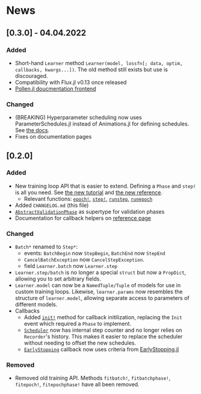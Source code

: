 
# News

## [0.3.0] - 04.04.2022


### Added

- Short-hand `Learner` method `Learner(model, lossfn[; data, optim, callbacks, kwargs...])`. The old method still exists but use is discouraged.
- Compatibility with Flux.jl v0.13 once released 
- [Pollen.jl doucmentation frontend](https://fluxml.ai/FluxTraining.jl/dev/i/?id=documents%2FREADME.md)

### Changed

- (BREAKING) Hyperparameter scheduling now uses ParameterSchedules.jl instead of Animations.jl for defining schedules. See [the docs](https://fluxml.ai/FluxTraining.jl/dev/documents/docs/tutorials/hyperparameters.md/).
- Fixes on documentation pages

## [0.2.0]

### Added

- New training loop API that is easier to extend. Defining a `Phase` and `step!` is all you need. See [the new tutorial](docs/tutorials/training.md) and [the new reference](docs/reference/training.md).
  - Relevant functions: [`epoch!`](#), [`step!`](#), [`runstep`](#), [`runepoch`](#)
- Added `CHANGELOG.md` (this file)
- [`AbstractValidationPhase`](#) as supertype for validation phases
- Documentation for callback helpers on [reference page](docs/callbacks/reference.md)

### Changed

- `Batch*` renamed to `Step*`:
  - events: `BatchBegin` now `StepBegin`, `BatchEnd` now `StepEnd`
  - `CancelBatchException` now `CancelStepException`.
  - field `Learner.batch` now `Learner.step`
- `Learner.step/batch` is no longer a special `struct` but now a `PropDict`, allowing you to set arbitrary fields. 
- `Learner.model` can now be a `NamedTuple/Tuple` of models for use in custom training loops. Likewise, `learner.params` now resembles the structure of `learner.model`, allowing separate access to parameters of different models.
- Callbacks
  - Added [`init!`](#) method for callback initilization, replacing the `Init` event which required a `Phase` to implement.
  - [`Scheduler`](#) now has internal step counter and no longer relies on `Recorder`'s history. This makes it easier to replace the scheduler without needing to offset the new schedules.
  - [`EarlyStopping`](#) callback now uses criteria from [EarlyStopping.jl](https://github.com/ablaom/EarlyStopping.jl)

### Removed

- Removed old training API. Methods `fitbatch!`, `fitbatchphase!`, `fitepoch!`, `fitepochphase!` have all been removed.
